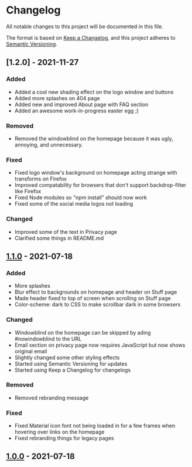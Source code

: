 # Changelog
All notable changes to this project will be documented in this file.

The format is based on [Keep a Changelog](https://keepachangelog.com/en/1.0.0/),
and this project adheres to [Semantic Versioning](https://semver.org/spec/v2.0.0.html).

## [1.2.0] - 2021-11-27
### Added
- Added a cool new shading effect on the logo window and buttons
- Added more splashes on 404 page
- Added new and improved About page with FAQ section
- Added an awesome work-in-progress easter egg ;)

### Removed
- Removed the windowblind on the homepage because it was ugly, annoying, and unnecessary.

### Fixed
- Fixed logo window's background on homepage acting strange with transforms on Firefox
- Improved compatability for browsers that don't support backdrop-filter like Firefox
- Fixed Node modules so "npm install" should now work
- Fixed some of the social media logos not loading

### Changed
- Improved some of the text in Privacy page
- Clarified some things in README.md

## [1.1.0] - 2021-07-18
### Added
- More splashes
- Blur effect to backgrounds on homepage and header on Stuff page
- Made header fixed to top of screen when scrolling on Stuff page
- Color-scheme: dark to CSS to make scrollbar dark in some browsers

### Changed
- Windowblind on the homepage can be skipped by ading #nowindowblind to the URL
- Email section on privacy page now requires JavaScript but now shows original email
- Slightly changed some other styling effects
- Started using Semantic Versioning for updates
- Started using Keep a Changelog for changelogs

### Removed
- Removed rebranding message

### Fixed
- Fixed Material icon font not being loaded in for a few frames when hovering over links on the homepage
- Fixed rebranding things for legacy pages

## [1.0.0] - 2021-07-18

[1.1.0]: https://github.com/Wicycool/wicycool.github.io/releases/tag/v1.1.0
[1.0.0]: https://github.com/Wicycool/wicycool.github.io/releases/tag/v1.0.0
